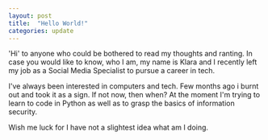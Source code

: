 ```yaml
---
layout: post
title:  "Hello World!"
categories: update
---
```

'Hi' to anyone who could be bothered to read my thoughts and ranting. In case you would like to know, who I am, my name is Klara and I recently left my job as a Social Media Specialist to pursue a career in tech.

I've always been interested in computers and tech. Few months ago i burnt out and took it as a sign. If not now, then when? At the moment I'm trying to learn to code in Python as well as to grasp the basics of information security.

Wish me luck for I have not a slightest idea what am I doing.